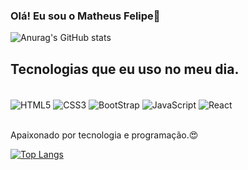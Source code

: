 ### Olá! Eu sou o Matheus Felipe🤙

![Anurag's GitHub stats](https://github-readme-stats.vercel.app/api?username=Matheusfelp22&show_icons=true&theme=dracula)

## Tecnologias que eu uso no meu dia.

<div style="display: inline_block"><br>
<img align="center" alt= "HTML5" src="https://img.shields.io/badge/HTML5-E34F26?style=for-the-badge&logo=html5&logoColor=white">
</img>
<img align="center" alt= "CSS3" src="https://img.shields.io/badge/CSS3-1572B6?style=for-the-badge&logo=css3&logoColor=white">
</img>
<img align="center" alt= "BootStrap" src="https://img.shields.io/badge/Bootstrap-563D7C?style=for-the-badge&logo=bootstrap&logoColor=white">
</img>
<img align="center" alt= "JavaScript" src="https://img.shields.io/badge/JavaScript-F7DF1E?style=for-the-badge&logo=javascript&logoColor=black">
</img>
<img align="center" alt= "React" src="https://img.shields.io/badge/React-20232A?style=for-the-badge&logo=react&logoColor=61DAFB">
</img>
</div>

</div><br>

Apaixonado por tecnologia e programação.😍

[![Top Langs](https://github-readme-stats.vercel.app/api/top-langs/?username=Matheusfelp22&layout=compact)](https://github.com/anuraghazra/github-readme-stats)
